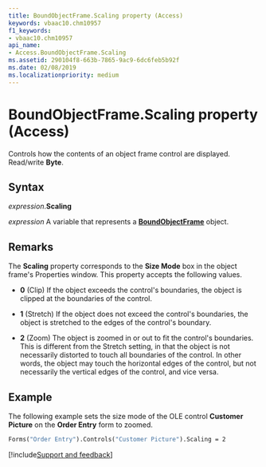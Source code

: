 ```yaml
---
title: BoundObjectFrame.Scaling property (Access)
keywords: vbaac10.chm10957
f1_keywords:
- vbaac10.chm10957
api_name:
- Access.BoundObjectFrame.Scaling
ms.assetid: 290104f8-663b-7865-9ac9-6dc6feb5b92f
ms.date: 02/08/2019
ms.localizationpriority: medium
---
```



# BoundObjectFrame.Scaling property (Access)

Controls how the contents of an object frame control are displayed. Read/write **Byte**.


## Syntax

_expression_.**Scaling**

_expression_ A variable that represents a **[BoundObjectFrame](Access.BoundObjectFrame.md)** object.


## Remarks

The **Scaling** property corresponds to the **Size Mode** box in the object frame's Properties window. This property accepts the following values.

- **0** (Clip) If the object exceeds the control's boundaries, the object is clipped at the boundaries of the control.
    
- **1** (Stretch) If the object does not exceed the control's boundaries, the object is stretched to the edges of the control's boundary.
    
- **2** (Zoom) The object is zoomed in or out to fit the control's boundaries. This is different from the Stretch setting, in that the object is not necessarily distorted to touch all boundaries of the control. In other words, the object may touch the horizontal edges of the control, but not necessarily the vertical edges of the control, and vice versa.
    

## Example

The following example sets the size mode of the OLE control **Customer Picture** on the **Order Entry** form to zoomed.


```vb
Forms("Order Entry").Controls("Customer Picture").Scaling = 2
```




[!include[Support and feedback](~/includes/feedback-boilerplate.md)]